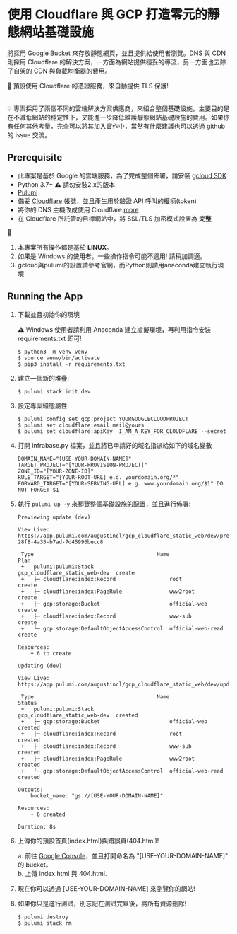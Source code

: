 # 使用 Cloudflare 與 GCP 打造零元的靜態網站基礎設施 

將採用 Google Bucket 來存放靜態網頁，並且提供給使用者瀏覽。DNS 與 CDN 則採用 Cloudflare 的解決方案，一方面為網站提供穩妥的導流，另一方面也去除了自架的 CDN 與負載均衡器的費用。

:triangular_flag_on_post: 預設使用 Cloudflare 的憑證服務，來自動提供 TLS 保護!<br/><br/>

:bulb: 專案採用了兩個不同的雲端解決方案供應商，來組合整個基礎設施，主要目的是在不減低網站的穩定性下，又能進一步降低維護靜態網站基礎設施的費用。如果你有任何其他考量，完全可以將其加入實作中，當然有什麼建議也可以透過 github 的 issue 交流。

## Prerequisite

* 此專案是基於 Google 的雲端服務，為了完成整個佈署，請安裝 [gcloud SDK](https://cloud.google.com/sdk/docs/install#deb)
* Python 3.7+ :warning: 請勿安裝2.x的版本
* [Pulumi](https://www.pulumi.com/docs/get-started/install/)
* 備妥 [Cloudflare](https://www.cloudflare.com/) 帳號，並且產生用於驗證 API 呼叫的權柄(token)
* 將你的 DNS 主機改成使用 Cloudflare.[more](https://support.cloudflare.com/hc/en-us/articles/205195708-Changing-your-domain-nameservers-to-Cloudflare)
* 在 Cloudflare 所託管的目標網站中，將 SSL/TLS 加密模式設置為 **完整**

:mega: 
1. 本專案所有操作都是基於 **LINUX**。
2. 如果是 Windows 的使用者，一些操作指令可能不適用! 請稍加調適。
3. gcloud與pulumi的設置請參考官網，而Python則請用anaconda建立執行環境


## Running the App

1. 下載並且初始你的環境

    :warning:
    Windows 使用者請利用 Anaconda 建立虛擬環境，再利用指令安裝 requirements.txt 即可!

    ```
    $ python3 -m venv venv
    $ source venv/bin/activate
    $ pip3 install -r requirements.txt
    ```
    
2.  建立一個新的堆疊:

    ```
    $ pulumi stack init dev
    ```

3.  設定專案組態屬性:

    ```
    $ pulumi config set gcp:project YOURGOOGLECLOUDPROJECT
    $ pulumi set cloudflare:email mail@yours
    $ pulumi set cloudflare:apiKey  I_AM_A_KEY_FOR_CLOUDFLARE --secret
    ```

4.  打開 infrabase.py 檔案，並且將已申請好的域名指派給如下的域名變數

    ```
    DOMAIN_NAME="[USE-YOUR-DOMAIN-NAME]" 
    TARGET_PROJECT="[YOUR-PROVISION-PROJECT]"
    ZONE_ID="[YOUR-ZONE-ID]"
    RULE_TARGET="[YOUR-ROOT-URL] e.g. yourdomain.org/*"
    FORWARD_TARGET="[YOUR-SERVING-URL] e.g. www.yourdomain.org/$1" DO NOT FORGET $1
    ```

5.  執行 `pulumi up -y` 來預覽整個基礎設施的配置，並且進行佈署:

    ``` 
    Previewing update (dev)

    View Live: https://app.pulumi.com/augustincl/gcp_cloudflare_static_web/dev/previews/647e7c7c-28f8-4a35-b7ad-7d45996becc8

     Type                                       Name                           Plan       
     +   pulumi:pulumi:Stack                        gcp_cloudflare_static_web-dev  create     
     +   ├─ cloudflare:index:Record                 root                           create     
     +   ├─ cloudflare:index:PageRule               www2root                       create     
     +   ├─ gcp:storage:Bucket                      official-web                   create     
     +   ├─ cloudflare:index:Record                 www-sub                        create     
     +   └─ gcp:storage:DefaultObjectAccessControl  official-web-read              create     
 
    Resources:
        + 6 to create

    Updating (dev)

    View Live: https://app.pulumi.com/augustincl/gcp_cloudflare_static_web/dev/updates/4

     Type                                       Name                           Status      
     +   pulumi:pulumi:Stack                        gcp_cloudflare_static_web-dev  created     
     +   ├─ gcp:storage:Bucket                      official-web                   created     
     +   ├─ cloudflare:index:Record                 root                           created     
     +   ├─ cloudflare:index:Record                 www-sub                        created     
     +   ├─ cloudflare:index:PageRule               www2root                       created     
     +   └─ gcp:storage:DefaultObjectAccessControl  official-web-read              created     
 
    Outputs:
        bucket_name: "gs://[USE-YOUR-DOMAIN-NAME]"

    Resources:
        + 6 created

    Duration: 8s
    ```

6.  上傳你的預設首頁(index.html)與錯誤頁(404.html)!
    
    a. 前往 [Google Console](https://console.cloud.google.com/)，並且打開命名為 "[USE-YOUR-DOMAIN-NAME]" 的 bucket。<br/>
    b. 上傳 index.html 與 404.html.

7. 現在你可以透過 [USE-YOUR-DOMAIN-NAME] 來瀏覽你的網站!

8. 如果你只是進行測試，別忘記在測試完畢後，將所有資源刪除!

    ```
    $ pulumi destroy
    $ pulumi stack rm
    ```
